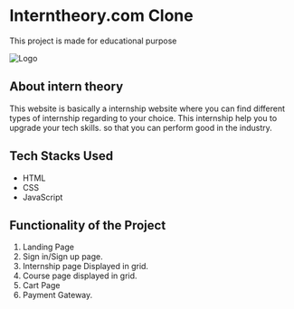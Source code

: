 # Interntheory.com Clone
This project is made for educational purpose

![Logo](https://assets.interntheory.com/creative/logo.png)


## About intern theory
This website is basically a internship website where you can find different types of internship regarding to your choice. This internship help you to upgrade your tech skills. so that you can perform good in the industry.

## Tech Stacks Used
- HTML
- CSS
- JavaScript

## Functionality of the Project
1. Landing Page 
2. Sign in/Sign up page.
3. Internship page Displayed in grid.
4. Course page displayed in grid.
5. Cart Page
6. Payment Gateway.
